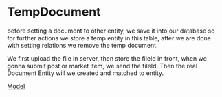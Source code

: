# TempDocument

before setting a document to other entity, we save it into our database
so for further actions we store a temp entity in this table, after we are done with setting relations we remove the temp document.

We first upload the file in server, then store the fileId in front,
when we gonna submit post or market item, we send the fileId. Then the real Document Entity will we created and matched to entity.

[Model](../../../Src/BG.CampusLife.Domain/Entities/TempDocument.cs)


